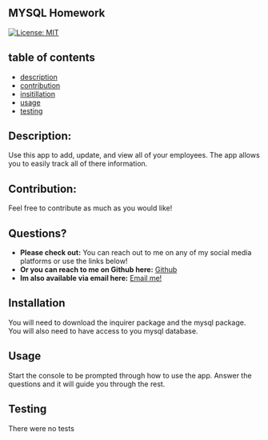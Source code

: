 ## MYSQL Homework

    
[![License: MIT](https://img.shields.io/badge/License-MIT-yellow.svg)](https://opensource.org/licenses/MIT)
    
## table of contents 

* [description](#Description)
* [contribution](#Contribution)  
* [insitillation](#Instillation)
* [usage](#Usage)
* [testing](#Testing)
  

## Description: 

Use this app to add, update, and view all of your employees. The app allows you to easily track all of there information.  
    
    
## Contribution:

Feel free to contribute as much as you would like! 
    
## Questions?

* **Please check out:** You can reach out to me on any of my social media platforms or use the links below!
* **Or you can reach to me on Github here:** [Github](https://github.com/zackdeacon)
* **Im also available via email here:** [Email me!](zackdeacon347@gmail.com) 
    
    
## Installation 

    
  You will need to download the inquirer package and the mysql package. You will also need to have access to you mysql database. 
    
## Usage 

    
  Start the console to be prompted through how to use the app. Answer the questions and it will guide you through the rest. 
    
## Testing 

    
  There were no tests 